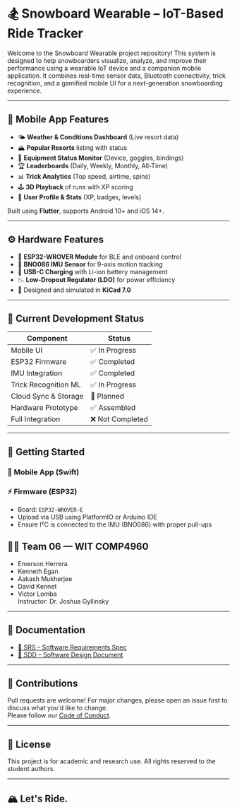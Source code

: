 # 🏂 Snowboard Wearable – IoT-Based Ride Tracker

Welcome to the Snowboard Wearable project repository! This system is designed to help snowboarders visualize, analyze, and improve their performance using a wearable IoT device and a companion mobile application. It combines real-time sensor data, Bluetooth connectivity, trick recognition, and a gamified mobile UI for a next-generation snowboarding experience.

---

## 📱 Mobile App Features

- 🌤 **Weather & Conditions Dashboard** (Live resort data)
- 🏔 **Popular Resorts** listing with status
- 🔋 **Equipment Status Monitor** (Device, goggles, bindings)
- 🏆 **Leaderboards** (Daily, Weekly, Monthly, All-Time)
- 📊 **Trick Analytics** (Top speed, airtime, spins)
- 🕹 **3D Playback** of runs with XP scoring
- 👤 **User Profile & Stats** (XP, badges, levels)

Built using **Flutter**, supports Android 10+ and iOS 14+.

---

## ⚙️ Hardware Features

- 🎯 **ESP32-WROVER Module** for BLE and onboard control
- 🧭 **BNO086 IMU Sensor** for 9-axis motion tracking
- 🔌 **USB-C Charging** with Li-ion battery management
- 📉 **Low-Dropout Regulator (LDO)** for power efficiency
- 🧩 Designed and simulated in **KiCad 7.0**

---

## 🧪 Current Development Status

| Component            | Status            |
|----------------------|-------------------|
| Mobile UI            | ✅ In Progress     |
| ESP32 Firmware       | ✅ Completed     |
| IMU Integration      | ✅ Completed       |
| Trick Recognition ML | ✅ In Progress        |
| Cloud Sync & Storage | 🔄 Planned         |
| Hardware Prototype   | ✅ Assembled       |
| Full Integration     | ❌ Not Completed   |

---

## 🔧 Getting Started

### 📱 Mobile App (Swift)


### ⚡ Firmware (ESP32)

- Board: `ESP32-WROVER-E`
- Upload via USB using PlatformIO or Arduino IDE
- Ensure I²C is connected to the IMU (BNO086) with proper pull-ups

## 🧑‍💻 Team 06 — WIT COMP4960

- Emerson Herrera  
- Kenneth Egan
- Aakash Mukherjee 
- David Kennet  
- Victor Lomba  
Instructor: Dr. Joshua Gyllinsky

---

## 📘 Documentation

- [📄 SRS – Software Requirements Spec](Docs/SRS.pdf)
- [📄 SDD – Software Design Document](Docs/SDD.pdf)

---

## 🤝 Contributions

Pull requests are welcome! For major changes, please open an issue first to discuss what you'd like to change.  
Please follow our [Code of Conduct](docs/CODE_OF_CONDUCT.md).

---

## 📜 License

This project is for academic and research use. All rights reserved to the student authors.

---

## 🏔️ Let's Ride.
